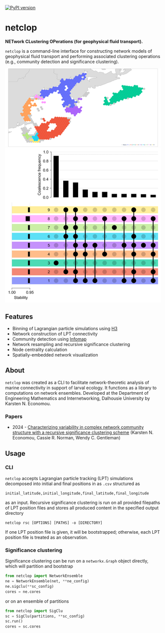 [![PyPI version](https://badge.fury.io/py/netclop.svg)](https://badge.fury.io/py/netclop)
# netclop
**NETwork CLustering OPerations (for geophysical fluid transport).**

`netclop` is a command-line interface for constructing network models of geophysical fluid transport and performing associated clustering operations (e.g., community detection and significance clustering).

![Robust cores of sea scallop connectivity community structure in the Northwest Atlantic](https://github.com/KarstenEconomou/netclop/raw/main/img/geo.png)
![UpSet plot showing core coalescence and stability in the landscape of degenerate community structure](https://github.com/KarstenEconomou/netclop/raw/main/img/upset.png)

## Features
* Binning of Lagrangian particle simulations using [H3](https://github.com/uber/h3)
* Network construction of LPT connectivity
* Community detection using [Infomap](https://github.com/mapequation/infomap)
* Network resampling and recursive significance clustering
* Node centrality calculation
* Spatially-embedded network visualization

## About
`netclop` was created as a CLI to facilitate network-theoretic analysis of marine connectivity in support of larval ecology.
It functions as a library to computations on network ensembles.
Developed at the Department of Engineering Mathematics and Internetworking, Dalhousie University by Karsten N. Economou.

### Papers
* 2024 - [Characterizing variability in complex network community structure with a recursive significance clustering scheme](https://arxiv.org/abs/2409.12852) (Karsten N. Economou, Cassie R. Norman, Wendy C. Gentleman)

## Usage
### CLI
`netclop` accepts Lagrangian particle tracking (LPT) simulations decomposed into initial and final positions in as `.csv` structured as
```
initial_latitude,initial_longitude,final_latitude,final_longitude
```
as an input. Recursive significance clustering is run on all provided filepaths of LPT position files and stores all produced content in the specified output directory
```
netclop rsc [OPTIONS] [PATHS] -o [DIRECTORY]
```
If one LPT position file is given, it will be bootstrapped; otherwise, each LPT position file is treated as an observation.

### Significance clustering
Significance clustering can be run on a `networkx.Graph` object directly, which will partition and bootstrap

```python
from netclop import NetworkEnsemble
ne = NetworkEnsemble(net, **ne_config)
ne.sigclu(**sc_config)
cores = ne.cores
```
or on an ensemble of partitions
```python
from netclop import SigClu
sc = SigClu(partitions, **sc_config)
sc.run()
cores = sc.cores
```